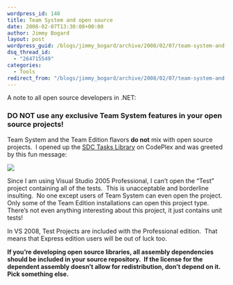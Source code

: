 ```yaml
---
wordpress_id: 140
title: Team System and open source
date: 2008-02-07T13:30:08+00:00
author: Jimmy Bogard
layout: post
wordpress_guid: /blogs/jimmy_bogard/archive/2008/02/07/team-system-and-open-source.aspx
dsq_thread_id:
  - "264715549"
categories:
  - Tools
redirect_from: "/blogs/jimmy_bogard/archive/2008/02/07/team-system-and-open-source.aspx/"
---
```

A note to all open source developers in .NET:

### DO NOT use any exclusive Team System features in your open source projects!

Team System and the Team Edition flavors **do not** mix with open source projects.&nbsp; I opened up the [SDC Tasks Library](http://www.codeplex.com/sdctasks) on CodePlex and was greeted by this fun message:

 ![](http://grabbagoftimg.s3.amazonaws.com/teamtest.PNG)

Since I am using Visual Studio 2005 Professional, I can&#8217;t open the &#8220;Test&#8221; project containing all of the tests.&nbsp; This is unacceptable and borderline insulting.&nbsp; No one except users of Team System can even open the project.&nbsp; Only some of the Team Edition installations can open this project type.&nbsp; There&#8217;s not even anything interesting about this project, it just contains unit tests!

In VS 2008, Test Projects are included with the Professional edition.&nbsp; That means that Express edition users will be out of luck too.

**If you&#8217;re developing open source libraries, all assembly dependencies should be included in your source repository.&nbsp; If the license for the dependent assembly doesn&#8217;t allow for redistribution, don&#8217;t depend on it.&nbsp; Pick something else.**